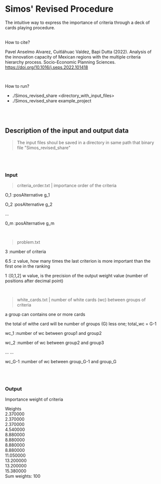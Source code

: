 # Simos' Revised Procedure
The intuitive way to express the importance of criteria through a deck of cards playing procedure.

<br>
How to cite?

Pavel Anselmo Alvarez, Cuitláhuac Valdez, Bapi Dutta (2022). Analysis of the innovation capacity of Mexican regions with the multiple criteria hierarchy process. Socio-Economic Planning Sciences. https://doi.org/10.1016/j.seps.2022.101418

<br>

How to run?
- ./Simos_revised_share <directory_with_input_files>
- ./Simos_revised_share example_project

<br><br>
## Description of the input and output data

> The input files shoul be saved in a directory in same path that binary file "Simos_revised_share"

<br><br>
### Input 


> criteria_order.txt  | importance order of the criteria

O_1	:posAlternative g_1

O_2	:posAlternative g_2

...	

0_m	:posAlternative g_m


<br>

> problem.txt

3	:number of criteria

6.5	:z value, how many times the last criterion is more important than the first one in the ranking

1	:[0,1,2] w value, is the precision of the output weight value (number of positions after decimal point)

<br>

> white_cards.txt | number of white cards (wc) between groups of criteria

a group can contains one or more cards

the total of withe card will be number of groups (G) less one; total_wc = G-1

wc_1	:number of wc between group1 and group2

wc_2	:number of wc between group2 and group3

...	...

wc_G-1	:number of wc between group_G-1 and group_G

<br><br>

### Output 
Importance weight of criteria

Weights <br>
2.370000 <br>
2.370000 <br>
2.370000 <br>
4.540000 <br>
8.880000 <br>
8.880000 <br>
8.880000 <br>
8.880000 <br>
11.050000 <br>
13.200000 <br>
13.200000 <br>
15.380000 <br>
Sum weights: 100

